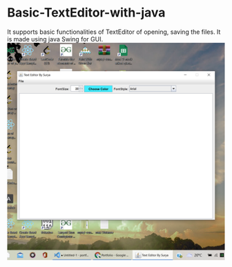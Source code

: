 # Basic-TextEditor-with-java
It supports basic functionalities of TextEditor of opening, saving the files. It is made using java Swing for GUI.
![This is an the screenshot taken while running the Java Application](./Screenshot.png)
